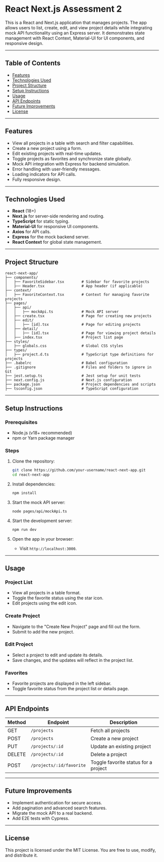 # **React Next.js Assessment 2**

This is a React and Next.js application that manages projects. The app allows users to list, create, edit, and view project details while integrating mock API functionality using an Express server. It demonstrates state management with React Context, Material-UI for UI components, and responsive design.

---

## **Table of Contents**
- [Features](#features)
- [Technologies Used](#technologies-used)
- [Project Structure](#project-structure)
- [Setup Instructions](#setup-instructions)
- [Usage](#usage)
- [API Endpoints](#api-endpoints)
- [Future Improvements](#future-improvements)
- [License](#license)

---

## **Features**
- View all projects in a table with search and filter capabilities.
- Create a new project using a form.
- Edit existing projects with real-time updates.
- Toggle projects as favorites and synchronize state globally.
- Mock API integration with Express for backend simulation.
- Error handling with user-friendly messages.
- Loading indicators for API calls.
- Fully responsive design.

---

## **Technologies Used**
- **React** (18+)
- **Next.js** for server-side rendering and routing.
- **TypeScript** for static typing.
- **Material-UI** for responsive UI components.
- **Axios** for API calls.
- **Express** for the mock backend server.
- **React Context** for global state management.

---

## **Project Structure**

```
react-next-app/
├── components/
│   ├── FavoriteSidebar.tsx        # Sidebar for favorite projects
│   ├── Header.tsx                 # App header (if applicable)
├── context/
│   ├── FavoriteContext.tsx        # Context for managing favorite projects
├── pages/
│   ├── api/
│   │   ├── mockApi.ts             # Mock API server
│   ├── create.tsx                 # Page for creating new projects
│   ├── edit/
│   │   ├── [id].tsx               # Page for editing projects
│   ├── detail/
│   │   ├── [id].tsx               # Page for viewing project details
│   ├── index.tsx                  # Project list page
├── styles/
│   ├── globals.css                # Global CSS styles
├── types/
│   ├── project.d.ts               # TypeScript type definitions for projects
├── .babelrc                       # Babel configuration
├── .gitignore                     # Files and folders to ignore in Git
├── jest.setup.ts                  # Jest setup for unit tests
├── next.config.js                 # Next.js configuration
├── package.json                   # Project dependencies and scripts
├── tsconfig.json                  # TypeScript configuration
```

---

## **Setup Instructions**

### Prerequisites
- Node.js (v18+ recommended)
- npm or Yarn package manager

### Steps
1. Clone the repository:
   ```bash
   git clone https://github.com/your-username/react-next-app.git
   cd react-next-app
   ```

2. Install dependencies:
   ```bash
   npm install
   ```

3. Start the mock API server:
   ```bash
   node pages/api/mockApi.ts
   ```

4. Start the development server:
   ```bash
   npm run dev
   ```

5. Open the app in your browser:
   - Visit `http://localhost:3000`.

---

## **Usage**

### **Project List**
- View all projects in a table format.
- Toggle the favorite status using the star icon.
- Edit projects using the edit icon.

### **Create Project**
- Navigate to the "Create New Project" page and fill out the form.
- Submit to add the new project.

### **Edit Project**
- Select a project to edit and update its details.
- Save changes, and the updates will reflect in the project list.

### **Favorites**
- Favorite projects are displayed in the left sidebar.
- Toggle favorite status from the project list or details page.

---

## **API Endpoints**

| Method | Endpoint               | Description                        |
|--------|------------------------|------------------------------------|
| GET    | `/projects`            | Fetch all projects                |
| POST   | `/projects`            | Create a new project              |
| PUT    | `/projects/:id`        | Update an existing project         |
| DELETE | `/projects/:id`        | Delete a project                  |
| POST   | `/projects/:id/favorite` | Toggle favorite status for a project |

---

## **Future Improvements**
- Implement authentication for secure access.
- Add pagination and advanced search features.
- Migrate the mock API to a real backend.
- Add E2E tests with Cypress.

---

## **License**
This project is licensed under the MIT License. You are free to use, modify, and distribute it.
